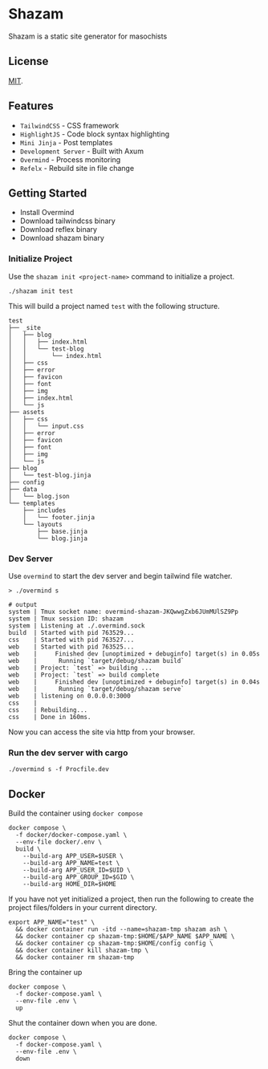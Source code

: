 # Shazam
Shazam is a static site generator for masochists

## License
[MIT](LICENSE).

## Features
* `TailwindCSS` - CSS framework
* `HighlightJS` - Code block syntax highlighting
* `Mini Jinja` - Post templates
* `Development Server` - Built with Axum
* `Overmind` - Process monitoring
* `Refelx` - Rebuild site in file change

## Getting Started
* Install Overmind
* Download tailwindcss binary
* Download reflex binary
* Download shazam binary

### Initialize Project
Use the `shazam init <project-name>` command to initialize a project.
```
./shazam init test
```

This will build a project named `test` with the following structure.
```
test
├── _site
│   ├── blog
│   │   ├── index.html
│   │   └── test-blog
│   │       └── index.html
│   ├── css
│   ├── error
│   ├── favicon
│   ├── font
│   ├── img
│   ├── index.html
│   └── js
├── assets
│   ├── css
│   │   └── input.css
│   ├── error
│   ├── favicon
│   ├── font
│   ├── img
│   └── js
├── blog
│   └── test-blog.jinja
├── config
├── data
│   └── blog.json
└── templates
    ├── includes
    │   └── footer.jinja
    └── layouts
        ├── base.jinja
        └── blog.jinja
```

### Dev Server
Use `overmind` to start the dev server and begin tailwind file watcher.
```
> ./overmind s

# output
system | Tmux socket name: overmind-shazam-JKQwwgZxb6JUmMUlSZ9Pp
system | Tmux session ID: shazam
system | Listening at ./.overmind.sock
build  | Started with pid 763529...
css    | Started with pid 763527...
web    | Started with pid 763525...
web    |     Finished dev [unoptimized + debuginfo] target(s) in 0.05s
web    |      Running `target/debug/shazam build`
web    | Project: `test` => building ...
web    | Project: `test` => build complete
web    |     Finished dev [unoptimized + debuginfo] target(s) in 0.04s
web    |      Running `target/debug/shazam serve`
web    | listening on 0.0.0.0:3000
css    | 
css    | Rebuilding...
css    | Done in 160ms.
```

Now you can access the site via http from your browser.

### Run the dev server with cargo
```
./overmind s -f Procfile.dev
```

## Docker
Build the container using `docker compose`
```
docker compose \
  -f docker/docker-compose.yaml \
  --env-file docker/.env \
  build \
    --build-arg APP_USER=$USER \
    --build-arg APP_NAME=test \
    --build-arg APP_USER_ID=$UID \
    --build-arg APP_GROUP_ID=$GID \
    --build-arg HOME_DIR=$HOME
```

If you have not yet initialized a project, then run the following to 
create the project files/folders in your current directory.
```
export APP_NAME="test" \
  && docker container run -itd --name=shazam-tmp shazam ash \
  && docker container cp shazam-tmp:$HOME/$APP_NAME $APP_NAME \
  && docker container cp shazam-tmp:$HOME/config config \
  && docker container kill shazam-tmp \
  && docker container rm shazam-tmp
```

Bring the container up
```
docker compose \
  -f docker-compose.yaml \
  --env-file .env \
  up
```

Shut the container down when you are done.
```
docker compose \
  -f docker-compose.yaml \
  --env-file .env \
  down
```
